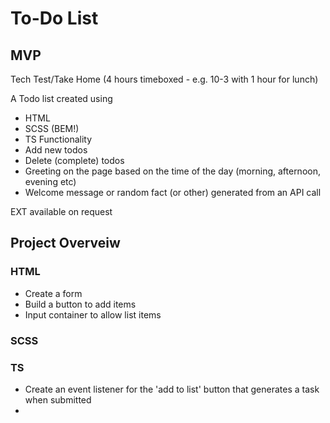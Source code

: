# To-Do List

## MVP

Tech Test/Take Home (4 hours timeboxed - e.g. 10-3 with 1 hour for lunch)

A Todo list created using

-   HTML
-   SCSS (BEM!)
-   TS
    Functionality
-   Add new todos
-   Delete (complete) todos
-   Greeting on the page based on the time of the day (morning, afternoon, evening etc)
-   Welcome message or random fact (or other) generated from an API call

EXT available on request

## Project Overveiw

### HTML

-   Create a form
-   Build a button to add items
-   Input container to allow list items

### SCSS

### TS

-   Create an event listener for the 'add to list' button that generates a task when submitted
-

